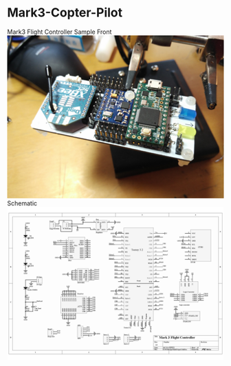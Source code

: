 # Mark3-Copter-Pilot
Mark3 Flight Controller
Sample Front
![pic](https://github.com/ragewrath/Screenshot/blob/master/front.jpg)
Schematic
![pic](https://github.com/ragewrath/Screenshot/blob/master/Schematic%20Prints.jpg)
